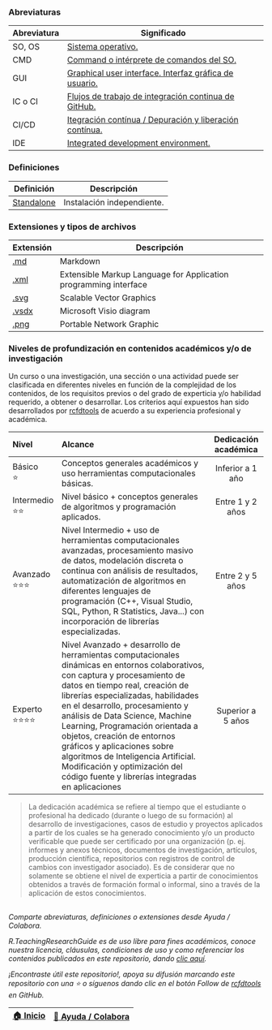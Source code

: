 ### Abreviaturas

| Abreviatura | Significado                                                                                                                                   |
|-------------|-----------------------------------------------------------------------------------------------------------------------------------------------|
| SO, OS      | [Sistema operativo.](https://en.wikipedia.org/wiki/Operating_system)                                                                          |
| CMD         | [Command o intérprete de comandos del SO.](https://en.wikipedia.org/wiki/Cmd.exe)                                                             |
| GUI         | [Graphical user interface. Interfaz gráfica de usuario.](https://en.wikipedia.org/wiki/Graphical_user_interface)                              |
| IC o CI     | [Flujos de trabajo de integración continua de GitHub.](https://docs.github.com/es/get-started/learning-about-github/types-of-github-accounts) |
| CI/CD       | [Itegración contínua / Depuración y liberación contínua.](https://resources.github.com/ci-cd/)                                                |
| IDE         | [Integrated development environment.](https://www.redhat.com/en/topics/middleware/what-is-ide)                                                |


### Definiciones

| Definición                                                       | Descripción                                                                                                                          |
|------------------------------------------------------------------|--------------------------------------------------------------------------------------------------------------------------------------|
| [Standalone](https://en.wikipedia.org/wiki/Standalone_software)  | Instalación independiente.                                                                                                           |


### Extensiones y tipos de archivos

| Extensión                                    | Descripción                                                      |
|----------------------------------------------|------------------------------------------------------------------|
| [.md](https://fileinfo.com/extension/md)     | Markdown                                                         |
| [.xml](https://fileinfo.com/extension/xml)   | Extensible Markup Language for Application programming interface |
| [.svg](https://fileinfo.com/extension/svg)   | Scalable Vector Graphics                                         |
| [.vsdx](https://fileinfo.com/extension/vsdx) | Microsoft Visio diagram                                          |
| [.png](https://fileinfo.com/extension/png)   | Portable Network Graphic                                         |


### Niveles de profundización en contenidos académicos y/o de investigación

Un curso o una investigación, una sección o una actividad puede ser clasificada en diferentes niveles en función de la complejidad de los contenidos, de los requisitos previos o del grado de experticia y/o habilidad requerido, a obtener o desarrollar. Los criterios aquí expuestos han sido desarrollados por [rcfdtools](https://github.com/rcfdtools) de acuerdo a su experiencia profesional y académica.

| Nivel                               | Alcance                                                                                                                                                                                                                                                                                                                                                                                                                                                                                                 | Dedicación académica |
|:------------------------------------|:--------------------------------------------------------------------------------------------------------------------------------------------------------------------------------------------------------------------------------------------------------------------------------------------------------------------------------------------------------------------------------------------------------------------------------------------------------------------------------------------------------|:--------------------:|
| Básico<br>:star:                    | Conceptos generales académicos y uso herramientas computacionales básicas.                                                                                                                                                                                                                                                                                                                                                                                                                              |   Inferior a 1 año   |
| Intermedio<br>:star::star:          | Nivel básico + conceptos generales de algoritmos y programación aplicados.                                                                                                                                                                                                                                                                                                                                                                                                                              |   Entre 1 y 2 años   |
| Avanzado<br>:star::star::star:      | Nivel Intermedio + uso de herramientas computacionales avanzadas, procesamiento masivo de datos, modelación discreta o continua con análisis de resultados, automatización de algoritmos en diferentes lenguajes de programación (C++, Visual Studio, SQL, Python, R Statistics, Java...) con incorporación de librerías especializadas.                                                                                                                                                                |   Entre 2 y 5 años   |
| Experto<br>:star::star::star::star: | Nivel Avanzado + desarrollo de herramientas computacionales dinámicas en entornos colaborativos, con captura y procesamiento de datos en tiempo real, creación de librerías especializadas, habilidades en el desarrollo, procesamiento y análisis de Data Science, Machine Learning, Programación orientada a objetos, creación de entornos gráficos y aplicaciones sobre algoritmos de Inteligencia Artificial. Modificación y optimización del código fuente y librerías integradas en aplicaciones  |  Superior a 5 años   |

> La dedicación académica se refiere al tiempo que el estudiante o profesional ha dedicado (durante o luego de su formación) al desarrollo de investigaciones, casos de estudio y proyectos aplicados a partir de los cuales se ha generado conocimiento y/o un producto verificable que puede ser certificado por una organización (p. ej. informes y anexos técnicos, documentos de investigación, artículos, producción científica, repositorios con registros de control de cambios con investigador asociado). Es de considerar que no solamente se obtiene el nivel de experticia a partir de conocimientos obtenidos a través de formación formal o informal, sino a través de la aplicación de estos conocimientos. 


##  

_Comparte abreviaturas, definiciones o extensiones desde Ayuda / Colabora._

_R.TeachingResearchGuide es de uso libre para fines académicos, conoce nuestra licencia, cláusulas, condiciones de uso y como referenciar los contenidos publicados en este repositorio, dando [clic aquí](LICENSE.md)._

_¡Encontraste útil este repositorio!, apoya su difusión marcando este repositorio con una ⭐ o síguenos dando clic en el botón Follow de [rcfdtools](https://github.com/rcfdtools) en GitHub._

| [:house: Inicio](Readme.md) | [:beginner: Ayuda / Colabora](https://github.com/rcfdtools/R.TeachingResearchGuide/discussions/11) |
|-----------------------------|----------------------------------------------------------------------------------------------------|
